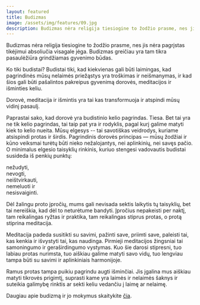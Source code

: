 ```yaml
---
layout: featured
title: Budizmas
image: /assets/img/features/09.jpg
description: Budizmas nėra religija tiesiogine to žodžio prasme, nes jis nėra pagrįstas tikėjimui absoliučia visagale jėga. Budizmas greičiau yra tam tikra pasaulėžiūra grindžiamas gyvenimo būdas.
---
```


<div class="row">
    <div class="col-md-12">
        <div class="service-details mb-40">
            <p>Budizmas nėra religija tiesiogine to žodžio prasme, nes jis nėra pagrįstas tikėjimui absoliučia visagale jėga. Budizmas greičiau yra tam tikra pasaulėžiūra grindžiamas gyvenimo būdas.</p>
            <p>Ko tiki budistai? Budistai tiki, kad kiekvienas gali būti laimingas, kad pagrindinės mūsų nelaimės priežąstys yra troškimas ir neišmanymas, ir kad šios gali būti pašalintos pakreipus gyvenimą dorovės, meditacijos ir išminties keliu.</p>
            <p>Dorovė, meditacija ir išmintis yra tai kas transformuoja ir atspindi mūsų vidinį pasaulį.</p>
            <p>Paprastai sako, kad dorovė yra budistinio kelio pagrindas. Tiesa. Bet tai yra ne tik kelio pagrindas, tai taip pat yra ir rodyklis, pagal kurį galime matyti kiek to kelio nueita. Mūsų elgesys -- tai savotiškas veidrodys, kuriame atsispindi protas ir širdis. Pagrindinis dorovės principas — mūsų žodžiai ir kūno veiksmai turėtų būti nieko nežalojantys, nei aplinkinių, nei savęs pačio. O minimalus elgesio taisyklių rinkinis, kuriuo stengesi vadovautis budistai susideda iš penkių punktų:</p>
            <p>nežudyti,<br>
            nevogti,<br>
            neištvirkauti,<br>
            nemeluoti ir<br>
            nesisvaiginti.</p>
            <p>Dėl žalingu proto įpročių, mums gali nevisada sektis laikytis tų taisyklių, bet tai nereiškia, kad dėl to neturėtume bandyti. Įpročius nepakeisti per naktį, tam reikalingas ryžtas ir praktika, tam reikalingas stiprus protas, o protą stiprina meditacija.</p>
            <p>Meditacija padeda susitikti su savimi, pažinti save, priimti save, paleisti tai, kas kenkia ir išvystyti tai, kas naudinga. Pirmieji meditacijos žingsniai tai samoningumo ir geraširdingumo vystymas. Kuo šie darosi stipresni, tuo labiau protas nurimsta, tuo aiškiau galime matyti savo vidų, tuo lengviau tampa būti su savimi ir aplinkiniais harmonijoje.</p>
            <p>Ramus protas tampa puikiu pagrindu augti išminčiai. Jis įgalina mus aiškiau matyti tikrovės prigimtį, suprasti kame yra laimės ir nelaimės šaknys ir suteikia galimybę rinktis ar sekti keliu vedančiu į laimę ar nelaimę. </p>
            <p>Daugiau apie budizmą ir jo mokymus skaitykite <a href="theravada.lt" target="_blank">čia</a>.</p>
        </div>
    </div>
</div>
